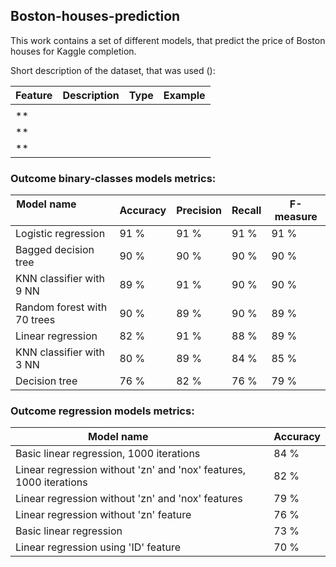 ## Boston-houses-prediction
This work contains a set of different models, that predict the price of Boston houses for Kaggle completion.

Short description of the dataset, that was used ():

| Feature     | Description                        | Type    | Example             |
|-------------|------------------------------------|---------|---------------------|
|       |          ||    |
| **  |        |   |         |
| **      |  | |  |
| ** |  |  |                    |


### Outcome binary-classes models metrics:

| Model name                  | Accuracy | Precision | Recall | F-measure |
|-----------------------------|----------|-----------|--------|-----------|
| Logistic regression         | 91 %     | 91 %      | 91 %   | 91 %      |
| Bagged decision tree        | 90 %     | 90 %      | 90 %   | 90 %      |
| KNN classifier with 9 NN    | 89 %     | 91 %      | 90 %   | 90 %      |
| Random forest with 70 trees | 90 %     | 89 %      | 90 %   | 89 %      |
| Linear regression           | 82 %     | 91 %      | 88 %   | 89 %      |
| KNN classifier with 3 NN    | 80 %     | 89 %      | 84 %   | 85 %      | 
| Decision tree               | 76 %     | 82 %      | 76 %   | 79 %      | 


### Outcome regression models metrics:
| Model name                                                         | Accuracy |
|--------------------------------------------------------------------|----------|
| Basic linear regression, 1000 iterations                           | 84 %     |
| Linear regression without 'zn' and 'nox' features, 1000 iterations | 82 %     |
| Linear regression without 'zn' and 'nox' features                  | 79 %     |
| Linear regression without 'zn' feature                             | 76 %     |
| Basic linear regression                                            | 73 %     |
| Linear regression using 'ID' feature                               | 70 %     |
